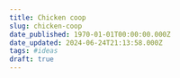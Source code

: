 ```yaml
---
title: Chicken coop
slug: chicken-coop
date_published: 1970-01-01T00:00:00.000Z
date_updated: 2024-06-24T21:13:58.000Z
tags: #ideas
draft: true
---
```



